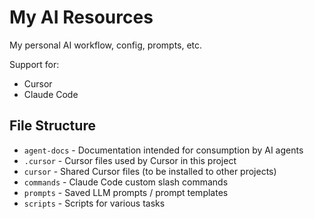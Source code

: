 # My AI Resources

My personal AI workflow, config, prompts, etc.

Support for:

- Cursor
- Claude Code

## File Structure

- `agent-docs` - Documentation intended for consumption by AI agents
- `.cursor` - Cursor files used by Cursor in this project
- `cursor` - Shared Cursor files (to be installed to other projects)
- `commands` - Claude Code custom slash commands
- `prompts` - Saved LLM prompts / prompt templates
- `scripts` - Scripts for various tasks
